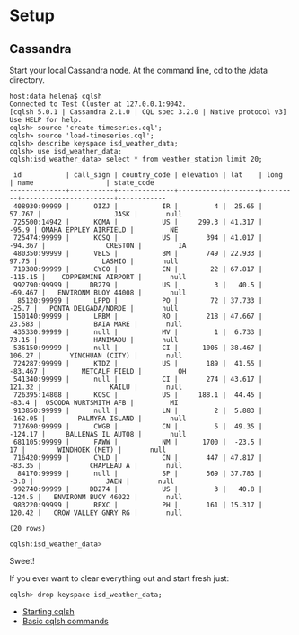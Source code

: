# Setup

## Cassandra

Start your local Cassandra node. At the command line, cd to the /data directory.

    host:data helena$ cqlsh
    Connected to Test Cluster at 127.0.0.1:9042. 
    [cqlsh 5.0.1 | Cassandra 2.1.0 | CQL spec 3.2.0 | Native protocol v3]
    Use HELP for help.
    cqlsh> source 'create-timeseries.cql';
    cqlsh> source 'load-timeseries.cql';
    cqlsh> describe keyspace isd_weather_data;
    cqlsh> use isd_weather_data;
    cqlsh:isd_weather_data> select * from weather_station limit 20;
    
     id           | call_sign | country_code | elevation | lat    | long    | name                  | state_code
    --------------+-----------+--------------+-----------+--------+---------+-----------------------+------------
     408930:99999 |      OIZJ |           IR |         4 |  25.65 |  57.767 |                  JASK |       null
     725500:14942 |      KOMA |           US |     299.3 | 41.317 |   -95.9 | OMAHA EPPLEY AIRFIELD |         NE
     725474:99999 |      KCSQ |           US |       394 | 41.017 | -94.367 |               CRESTON |         IA
     480350:99999 |      VBLS |           BM |       749 | 22.933 |   97.75 |                LASHIO |       null
     719380:99999 |      CYCO |           CN |        22 | 67.817 | -115.15 |    COPPERMINE AIRPORT |       null
     992790:99999 |     DB279 |           US |         3 |   40.5 | -69.467 |   ENVIRONM BUOY 44008 |       null
      85120:99999 |      LPPD |           PO |        72 | 37.733 |   -25.7 |   PONTA DELGADA/NORDE |       null
     150140:99999 |      LRBM |           RO |       218 | 47.667 |  23.583 |             BAIA MARE |       null
     435330:99999 |      null |           MV |         1 |  6.733 |   73.15 |              HANIMADU |       null
     536150:99999 |      null |           CI |      1005 | 38.467 |  106.27 |       YINCHUAN (CITY) |       null
     724287:99999 |      KTDZ |           US |       189 |  41.55 | -83.467 |         METCALF FIELD |         OH
     541340:99999 |      null |           CI |       274 | 43.617 |  121.32 |                 KAILU |       null
     726395:14808 |      KOSC |           US |     188.1 |  44.45 |   -83.4 |  OSCODA WURTSMITH AFB |         MI
     913850:99999 |      null |           LN |         2 |  5.883 | -162.05 |        PALMYRA ISLAND |       null
     717690:99999 |      CWGB |           CN |         5 |  49.35 | -124.17 |     BALLENAS IL AUTO8 |       null
     681105:99999 |      FAWW |           NM |      1700 |  -23.5 |      17 |        WINDHOEK (MET) |       null
     716420:99999 |      CYLD |           CN |       447 | 47.817 |  -83.35 |            CHAPLEAU A |       null
      84170:99999 |      null |           SP |       569 | 37.783 |    -3.8 |                  JAEN |       null
     992740:99999 |     DB274 |           US |         3 |   40.8 |  -124.5 |   ENVIRONM BUOY 46022 |       null
     983220:99999 |      RPXC |           PH |       161 | 15.317 |  120.42 |   CROW VALLEY GNRY RG |       null
    
    (20 rows)
    
    cqlsh:isd_weather_data> 

Sweet!     
   
If you ever want to clear everything out and start fresh just:

    cqlsh> drop keyspace isd_weather_data;
    
    
* [Starting cqlsh](http://www.datastax.com/documentation/cql/3.1/cql/cql_using/useStartingCqlshTOC.html)
* [Basic cqlsh commands](http://www.datastax.com/documentation/cql/3.1/cql/cql_reference/cqlshCommandsTOC.html)